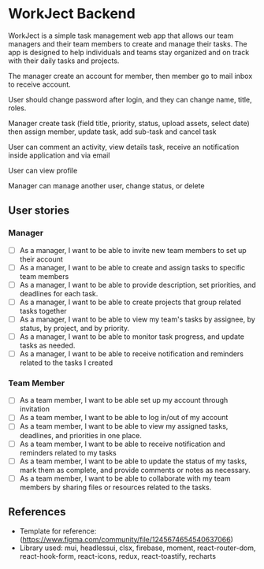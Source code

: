 # WorkJect Backend

WorkJect is a simple task management web app that allows our team managers and their team members to create and manage their tasks. The app is designed to help individuals and teams stay organized and on track with their daily tasks and projects.

The manager create an account for member, then member go to mail inbox to receive account.

User should change password after login, and they can change name, title, roles.

Manager create task (field title, priority, status, upload assets, select date) then assign member, update task, add sub-task and cancel task

User can comment an activity, view details task, receive an notification inside application and via email

User can view profile

Manager can manage another user, change status, or delete

## User stories

### Manager

- [ ] As a manager, I want to be able to invite new team members to set up their account
- [ ] As a manager, I want to be able to create and assign tasks to specific team members
- [ ] As a manager, I want to be able to provide description, set priorities, and deadlines for each task.
- [ ] As a manager, I want to be able to create projects that group related tasks together
- [ ] As a manager, I want to be able to view my team's tasks by assignee, by status, by project, and by priority.
- [ ] As a manager, I want to be able to monitor task progress, and update tasks as needed.
- [ ] As a manager, I want to be able to receive notification and reminders related to the tasks I created

### Team Member

- [ ] As a team member, I want to be able set up my account through invitation
- [ ] As a team member, I want to be able to log in/out of my account
- [ ] As a team member, I want to be able to view my assigned tasks, deadlines, and priorities in one place.
- [ ] As a team member, I want to be able to receive notification and reminders related to my tasks
- [ ] As a team member, I want to be able to update the status of my tasks, mark them as complete, and provide comments or notes as necessary.
- [ ] As a team member, I want to be able to collaborate with my team members by sharing files or resources related to the tasks.

## References
- Template for reference: (https://www.figma.com/community/file/1245674654540637066)
- Library used: mui, headlessui, clsx, firebase, moment, react-router-dom, react-hook-form, react-icons, redux, react-toastify, recharts